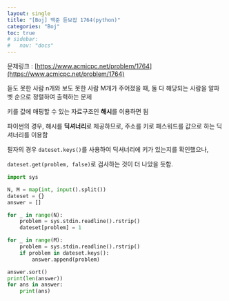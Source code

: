 ```yaml
---
layout: single
title: "[Boj] 백준 듣보잡 1764(python)"
categories: "Boj"
toc: true
# sidebar:
#   nav: "docs"
---
```


문제링크 : [https://www.acmicpc.net/problem/1764](https://www.acmicpc.net/problem/1764)

듣도 못한 사람 n개와 보도 못한 사람 M개가 주어졌을 때, 둘 다 해당되는 사람을 알파벳 순으로 정렬하여 출력하는 문제

키를 값에 매핑할 수 있는 자료구조인 **해시**를 이용하면 됨

파이썬의 경우, 해시를 **딕셔너리**로 제공하므로, 주소를 키로 패스워드를 값으로 하는 딕셔너리를 이용함

필자의 경우 `dateset.keys()`를 사용하여 딕셔너리에 키가 있는지를 확인했으나,

`dateset.get(problem, false)`로 검사하는 것이 더 나았을 듯함.

```python
import sys

N, M = map(int, input().split())
dateset = {}
answer = []

for _ in range(N):
    problem = sys.stdin.readline().rstrip()
    dateset[problem] = 1

for _ in range(M):
    problem = sys.stdin.readline().rstrip()
    if problem in dateset.keys():
        answer.append(problem)

answer.sort()
print(len(answer))
for ans in answer:
    print(ans)
```
